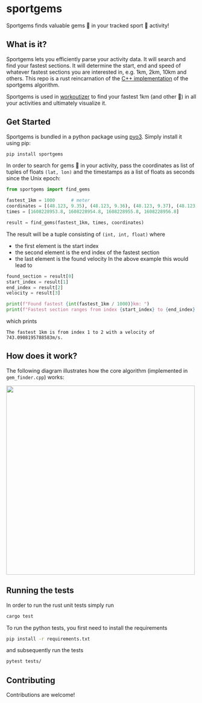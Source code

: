 # sportgems

Sportgems finds valuable gems 💎 in your tracked sport 🚴 activity!


## What is it?
Sportgems lets you efficiently parse your activity data. It will search and find your
fastest sections. It will determine the start, end and speed of whatever fastest sections
you are interested in, e.g. 1km, 2km, 10km and others. This repo is a rust reincarnation of
the [C++ implementation](https://github.com/fgebhart/sportgems-cpp) of the sportgems algorithm.

Sportgems is used in [workoutizer](https://github.com/fgebhart/workoutizer) to
find your fastest 1km (and other 💎) in all your activities and ultimately visualize it.

## Get Started
Sportgems is bundled in a python package using [pyo3](https://pyo3.rs/). Simply
install it using pip:
```bash
pip install sportgems
```

In order to search for gems 💎 in your activity, pass the coordinates as list of tuples of
floats `(lat, lon)` and the timestamps as a list of floats as seconds since the Unix epoch:
```python
from sportgems import find_gems

fastest_1km = 1000      # meter
coordinates = [(48.123, 9.35), (48.123, 9.36), (48.123, 9.37), (48.123, 9.38)]
times = [1608228953.8, 1608228954.8, 1608228955.8, 1608228956.8]

result = find_gems(fastest_1km, times, coordinates)
```
The result will be a tuple consisting of `(int, int, float)` where
* the first element is the start index
* the second element is the end index of the fastest section
* the last element is the found velocity
In the above example this would lead to
```python
found_section = result[0]
start_index = result[1]
end_index = result[2]
velocity = result[3]

print(f"Found fastest {int(fastest_1km / 1000)}km: ")
print(f"Fastest section ranges from index {start_index} to {end_index} with a velocity of {velocity}m/s.")
```
which prints
```
The fastest 1km is from index 1 to 2 with a velocity of 743.0908195788583m/s.
```

## How does it work?

The following diagram illustrates how the core algorithm (implemented in `gem_finder.cpp`) works:

<img src="https://i.imgur.com/Jwfyjsk.png" width="500">


## Running the tests

In order to run the rust unit tests simply run
```bash
cargo test
```
To run the python tests, you first need to install the requirements
```bash
pip install -r requirements.txt
```
and subsequently run the tests
```bash
pytest tests/
```

## Contributing
Contributions are welcome!
